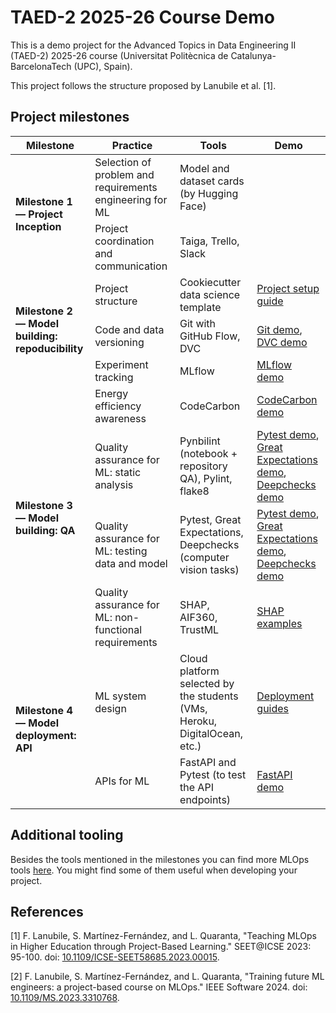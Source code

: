# TAED-2 2025-26 Course Demo
This is a demo project for the Advanced Topics in Data Engineering II (TAED-2) 2025-26 course (Universitat Politècnica de Catalunya-BarcelonaTech (UPC), Spain).

This project follows the structure proposed by Lanubile et al. [1].

## Project milestones
<table>
    <thead>
        <tr>
            <th>Milestone</th>
            <th>Practice</th>
            <th>Tools</th>
            <th>Demo</th>
        </tr>
    </thead>
    <tbody>
        <tr>
            <td rowspan="2"><b>Milestone 1 &mdash; Project Inception</b></td>
            <td>Selection of problem and requirements engineering for ML</td>
            <td>Model and dataset cards (by Hugging Face)</td>
            <td></td>
        </tr>
        <tr>
            <td>Project coordination and communication</td>
            <td>Taiga, Trello, Slack</td>
            <td></td>
        </tr>
        <tr>
            <td rowspan="3"><b>Milestone 2 &mdash; Model building: repoducibility</b></td>
            <td>Project structure</td>
            <td>Cookiecutter data science template</td>
            <td><a href="docs/project-setup.md">Project setup guide</a></td>
        </tr>
        <tr>
            <td>Code and data versioning</td>
            <td>Git with GitHub Flow, DVC</td>
            <td><a href="docs/git-demo.md">Git demo</a>, <a href="docs/dvc-demo.md">DVC demo</a></td>
        </tr>
        <tr>
            <td>Experiment tracking</td>
            <td>MLflow</td>
            <td><a href="docs/mlflow-demo.md">MLflow demo</a></td>
        </tr>
        <tr>
            <td rowspan="4"><b>Milestone 3 &mdash; Model building: QA</b></td>
            <td>Energy efficiency awareness</td>
            <td>CodeCarbon</td>
            <td><a href="docs/codecarbon-demo.md">CodeCarbon demo</a></td>
        </tr>
        <tr>
            <td>Quality assurance for ML: static analysis</td>
            <td>Pynbilint (notebook + repository QA), Pylint, flake8</td>
            <td>
                <a href="docs/pytest-demo.md">Pytest demo</a>,
                <a href="docs/great-expectations-demo.md">Great Expectations demo</a>,
                <a href="https://docs.deepchecks.com/stable/vision/auto_tutorials/quickstarts/plot_simple_classification_tutorial.html">Deepchecks demo</a>
            </td>
        </tr>
        <tr>
            <td>Quality assurance for ML: testing data and model</td>
            <td>Pytest, Great Expectations, Deepchecks (computer vision tasks)</td>
            <td>
                <a href="docs/pytest-demo.md">Pytest demo</a>,
                <a href="docs/great-expectations-demo.md">Great Expectations demo</a>,
                <a href="https://docs.deepchecks.com/stable/vision/auto_tutorials/quickstarts/plot_simple_classification_tutorial.html">Deepchecks demo</a>
            </td>
        </tr>
        <tr>
            <td>Quality assurance for ML: non-functional requirements</td>
            <td>SHAP, AIF360, TrustML</td>
            <td>
                <a href="https://shap.readthedocs.io/en/latest/text_examples.html">SHAP examples</a>
            </td>
        </tr>
        <tr>
            <td rowspan="2"><b>Milestone 4 &mdash; Model deployment: API</b></td>
            <td>ML system design</td>
            <td>Cloud platform selected by the students (VMs, Heroku, DigitalOcean, etc.)</td>
            <td><a href="docs/deployment/">Deployment guides</a></td>
        </tr>
        <tr>
            <td>APIs for ML</td>
            <td>FastAPI and Pytest (to test the API endpoints)</td>
            <td><a href="docs/fastapi-demo.md">FastAPI demo</a></td>
        </tr>
    </tbody>
</table>

## Additional tooling
Besides the tools mentioned in the milestones you can find more MLOps tools [here](https://agate-tangerine-725.notion.site/MLOps-tools-255624cb2156801e9a98db82fd911da2?pvs=74).
You might find some of them useful when developing your project.

## References
[1] F. Lanubile, S. Martínez-Fernández, and L. Quaranta, "Teaching MLOps in Higher Education through Project-Based Learning." SEET@ICSE 2023: 95-100. doi: [10.1109/ICSE-SEET58685.2023.00015](https://doi.org/10.1109/ICSE-SEET58685.2023.00015).

[2] F. Lanubile, S. Martínez-Fernández, and L. Quaranta, "Training future ML engineers: a project-based course on MLOps." IEEE Software 2024. doi: [10.1109/MS.2023.3310768](https://doi.org/10.1109/MS.2023.3310768).
